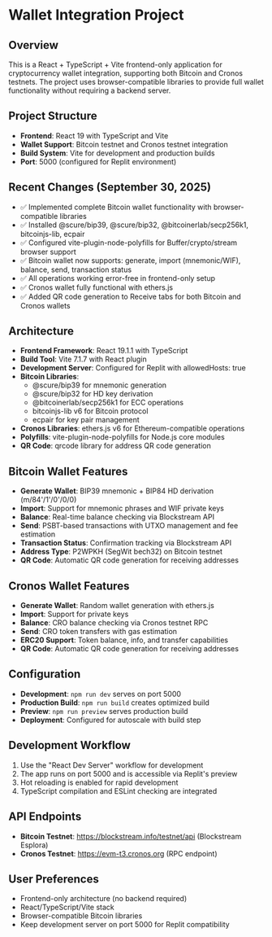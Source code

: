 # Wallet Integration Project

## Overview
This is a React + TypeScript + Vite frontend-only application for cryptocurrency wallet integration, supporting both Bitcoin and Cronos testnets. The project uses browser-compatible libraries to provide full wallet functionality without requiring a backend server.

## Project Structure
- **Frontend**: React 19 with TypeScript and Vite
- **Wallet Support**: Bitcoin testnet and Cronos testnet integration
- **Build System**: Vite for development and production builds
- **Port**: 5000 (configured for Replit environment)

## Recent Changes (September 30, 2025)
- ✅ Implemented complete Bitcoin wallet functionality with browser-compatible libraries
- ✅ Installed @scure/bip39, @scure/bip32, @bitcoinerlab/secp256k1, bitcoinjs-lib, ecpair
- ✅ Configured vite-plugin-node-polyfills for Buffer/crypto/stream browser support
- ✅ Bitcoin wallet now supports: generate, import (mnemonic/WIF), balance, send, transaction status
- ✅ All operations working error-free in frontend-only setup
- ✅ Cronos wallet fully functional with ethers.js
- ✅ Added QR code generation to Receive tabs for both Bitcoin and Cronos wallets

## Architecture
- **Frontend Framework**: React 19.1.1 with TypeScript
- **Build Tool**: Vite 7.1.7 with React plugin
- **Development Server**: Configured for Replit with allowedHosts: true
- **Bitcoin Libraries**: 
  - @scure/bip39 for mnemonic generation
  - @scure/bip32 for HD key derivation
  - @bitcoinerlab/secp256k1 for ECC operations
  - bitcoinjs-lib v6 for Bitcoin protocol
  - ecpair for key pair management
- **Cronos Libraries**: ethers.js v6 for Ethereum-compatible operations
- **Polyfills**: vite-plugin-node-polyfills for Node.js core modules
- **QR Code**: qrcode library for address QR code generation

## Bitcoin Wallet Features
- **Generate Wallet**: BIP39 mnemonic + BIP84 HD derivation (m/84'/1'/0'/0/0)
- **Import**: Support for mnemonic phrases and WIF private keys
- **Balance**: Real-time balance checking via Blockstream API
- **Send**: PSBT-based transactions with UTXO management and fee estimation
- **Transaction Status**: Confirmation tracking via Blockstream API
- **Address Type**: P2WPKH (SegWit bech32) on Bitcoin testnet
- **QR Code**: Automatic QR code generation for receiving addresses

## Cronos Wallet Features
- **Generate Wallet**: Random wallet generation with ethers.js
- **Import**: Support for private keys
- **Balance**: CRO balance checking via Cronos testnet RPC
- **Send**: CRO token transfers with gas estimation
- **ERC20 Support**: Token balance, info, and transfer capabilities
- **QR Code**: Automatic QR code generation for receiving addresses

## Configuration
- **Development**: `npm run dev` serves on port 5000
- **Production Build**: `npm run build` creates optimized build
- **Preview**: `npm run preview` serves production build
- **Deployment**: Configured for autoscale with build step

## Development Workflow
1. Use the "React Dev Server" workflow for development
2. The app runs on port 5000 and is accessible via Replit's preview
3. Hot reloading is enabled for rapid development
4. TypeScript compilation and ESLint checking are integrated

## API Endpoints
- **Bitcoin Testnet**: https://blockstream.info/testnet/api (Blockstream Esplora)
- **Cronos Testnet**: https://evm-t3.cronos.org (RPC endpoint)

## User Preferences
- Frontend-only architecture (no backend required)
- React/TypeScript/Vite stack
- Browser-compatible Bitcoin libraries
- Keep development server on port 5000 for Replit compatibility